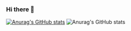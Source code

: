 ### Hi there 👋

<!--
**haihaina/haihaina** is a ✨ _special_ ✨ repository because its `README.md` (this file) appears on your GitHub profile.

Here are some ideas to get you started:
--
- 🔭 I’m currently working on ...
- 🌱 I’m currently learning ...
- 👯 I’m looking to collaborate on ...
- 🤔 I’m looking for help with ...
- 💬 Ask me about ...
- 📫 How to reach me: ...
- 😄 Pronouns: ...
- ⚡ Fun fact: ...
-->
[![Anurag's GitHub stats](https://github-readme-stats.vercel.app/api?username=haihaina)](https://github.com/anuraghazra/github-readme-stats)
![Anurag's GitHub stats](https://github-readme-stats.vercel.app/api?username=haihaina&show_icons=true&theme=gruvbox)
